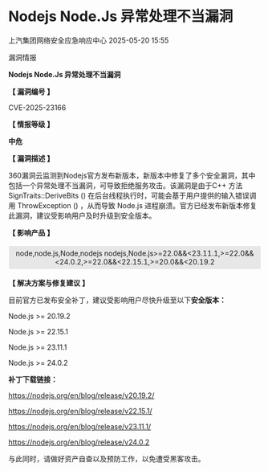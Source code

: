 #  Nodejs Node.Js 异常处理不当漏洞   
 上汽集团网络安全应急响应中心   2025-05-20 15:55  
  
漏洞情报  
  
  
  
  
  
**Nodejs Node.Js 异常处理不当漏洞**  
  
  
**【 漏洞编号 】**  
  
CVE-2025-23166  
  
  
**【 情报等级 】**  
  
**中危**  
  
  
**【 漏洞描述 】**  
  
360漏洞云监测到Nodejs官方发布新版本，新版本中修复了多个安全漏洞，其中包括一个异常处理不当漏洞，可导致拒绝服务攻击。该漏洞是由于C++ 方法 SignTraits::DeriveBits () 在后台线程执行时，可能会基于用户提供的输入错误调用 ThrowException () ，从而导致 Node.js 进程崩溃。官方已经发布新版本修复此漏洞，建议受影响用户及时升级到安全版本。  
  
  
**【 影响产品 】**  
  
<table><tbody><tr style="box-sizing: border-box;"><td data-colwidth="99.0000%" width="99.0000%" style="border-width: 1px;border-color: rgb(255, 255, 255);border-style: solid;background-color: rgb(231, 231, 231);padding: 6px;box-sizing: border-box;"><section style="text-align: center;font-size: 14px;box-sizing: border-box;"><p style="margin: 0px;padding: 0px;box-sizing: border-box;"><span leaf="">node,node.js,Node,nodejs nodejs,Node.js&gt;=22.0&amp;&amp;&lt;23.11.1,&gt;=22.0&amp;&amp;&lt;24.0.2,&gt;=22.0&amp;&amp;&lt;22.15.1,&gt;=20.0&amp;&amp;&lt;20.19.2</span></p></section></td></tr></tbody></table>  
  
**【 解决方案与修复建议 】**  
  
目前官方已发布安全补丁，建议受影响用户尽快升级至以下**安全版本：**  
  
Node.js >= 20.19.2  
  
Node.js >= 22.15.1  
  
Node.js >= 23.11.1  
  
Node.js >= 24.0.2  
  
**补丁下载链接：**  
  
https://nodejs.org/en/blog/release/v20.19.2/  
  
https://nodejs.org/en/blog/release/v22.15.1/  
  
https://nodejs.org/en/blog/release/v23.11.1/  
  
https://nodejs.org/en/blog/release/v24.0.2  
  
与此同时，请做好资产自查以及预防工作，以免遭受黑客攻击。  
  
